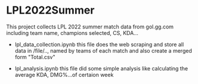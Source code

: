 # LPL2022Summer

This project collects LPL 2022 summer match data from gol.gg.com
including team name, champions selected, CS, KDA...

- lpl_data_collection.ipynb 
this file does the web scraping and store all data in /file/.., named by teams of each match
and also create a merged form "Total.csv"

- lpl_analysis.ipynb
this file did some simple analysis like calculating the average KDA, DMG%...of certaion week
